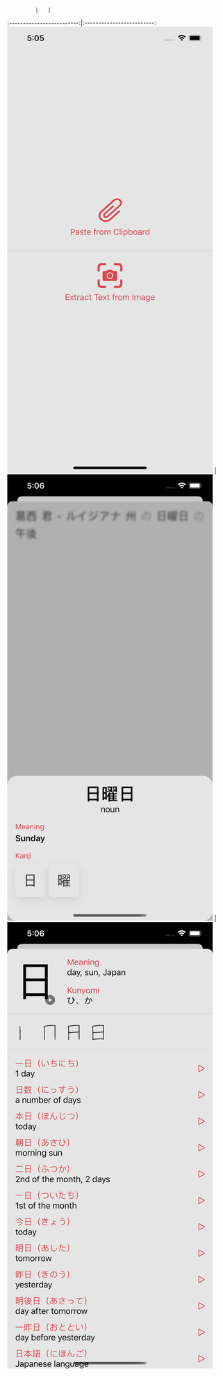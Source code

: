              |   |
:-------------------------:|:-------------------------:
![](https://github.com/greenealexander/Japanese-iOS/blob/master/Screenshots/Simulator%20Screen%20Shot%20-%20iPhone%2011%20Pro%20Max%20-%202019-11-26%20at%2017.05.37.png)  |  ![](https://github.com/greenealexander/Japanese-iOS/blob/master/Screenshots/Simulator%20Screen%20Shot%20-%20iPhone%2011%20Pro%20Max%20-%202019-11-26%20at%2017.06.01.png) | ![](https://github.com/greenealexander/Japanese-iOS/blob/master/Screenshots/Simulator%20Screen%20Shot%20-%20iPhone%2011%20Pro%20Max%20-%202019-11-26%20at%2017.06.09.png)

